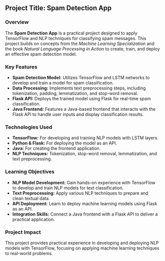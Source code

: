 ## Project Title: Spam Detection App

### Overview
The **Spam Detection App** is a practical project designed to apply TensorFlow and NLP techniques for classifying spam messages. This project builds on concepts from the *Machine Learning Specialization* and the book *Natural Language Processing in Action* to create, train, and deploy an effective spam detection model.

### Key Features

- **Spam Detection Model:** Utilizes TensorFlow and LSTM networks to develop and train a model for spam classification.
- **Data Processing:** Implements text preprocessing steps, including tokenization, padding, lemmatization, and stop-word removal.
- **Flask API:** Deploys the trained model using Flask for real-time spam classification.
- **Java Frontend:** Features a Java-based frontend that interacts with the Flask API to handle user inputs and display classification results.

### Technologies Used

- **TensorFlow:** For developing and training NLP models with LSTM layers.
- **Python & Flask:** For deploying the model as an API.
- **Java:** For creating the frontend application.
- **NLP Techniques:** Tokenization, stop-word removal, lemmatization, and text preprocessing.

### Learning Objectives

- **NLP Model Development:** Gain hands-on experience with TensorFlow to develop and train NLP models for text classification.
- **Text Preprocessing:** Apply various NLP techniques to prepare and clean textual data.
- **API Deployment:** Learn to deploy machine learning models using Flask as an API.
- **Integration Skills:** Connect a Java frontend with a Flask API to deliver a practical application.

### Project Impact
This project provides practical experience in developing and deploying NLP models with TensorFlow, focusing on applying machine learning techniques to real-world problems.
